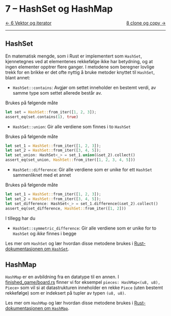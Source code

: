 # 7 – HashSet og HashMap

<span style="justify-content: space-between; display: flex"><span>
    [← 6 Vektor og iterator](./6-vektor-og-iterator.md)
</span> <span>
    [8 clone og copy →](./8-clone-og-copy.md)
</span></span>

<span class="header"><span></span></span>

___

## HashSet
En matematisk mengde, som i Rust er implementert som `HashSet`, kjennetegnes ved at elementenes rekkefølge ikke har
betydning, og at ingen elementer opptrer flere ganger. I metodene som beregner lovlige trekk for en brikke er det ofte
nyttig å bruke metoder knyttet til `HashSet`, blant annet:

* `HashSet::contains`: Avgjør om settet inneholder en bestemt verdi, av samme type som settet allerede består av.

Brukes på følgende måte
```rust
let set = HashSet::from_iter([1, 2, 3]);
assert_eq(set.contains(1), true)
```

* `HashSet::union`: Gir alle verdiene som finnes i to `HashSet`

Brukes på følgende måte
```rust
let set_1 = HashSet::from_iter([1, 2, 3]);
let set_2 = HashSet::from_iter([3, 4, 5]);
let set_union: HashSet<_> = set_1.union(&set_2).collect()
assert_eq(set_union, HashSet::from_iter([1, 2, 3, 4, 5]))
```

* `HashSet::difference`: Gir alle verdiene som er unike for ett `HashSet` sammenliknet med et annet

Brukes på følgende måte
```rust
let set_1 = HashSet::from_iter([1, 2, 3]);
let set_2 = HashSet::from_iter([3, 4, 5]);
let set_difference: HashSet<_> = set_1.difference(&set_2).collect()
assert_eq(set_difference, HashSet::from_iter([1, 2]))
```

I tillegg har du
* `HashSet::symmetric_difference`: Gir alle verdiene som er unike for to `HashSet` og *ikke* finnes i begge

Les mer om `HashSet` og lær hvordan disse metodene brukes i
[Rust-dokumentasjonen om `HashSet`](https://doc.rust-lang.org/std/collections/struct.HashSet.html).

## HashMap
`HashMap` er en avbildning fra en datatype til en annen. I [finished_game/board.rs](../../src/finished_game/board.rs)
finner vi for eksempel `pieces: HashMap<(u8, u8), Piece>` som vil si at datastrukturen inneholder en rekke `Piece` 
(uten bestemt rekkefølge) som er indeksert på tupler av typen `(u8, u8)`.

Les mer om `HashMap` og lær hvordan disse metodene brukes i
[Rust-dokumentasjonen om `HashMap`](https://doc.rust-lang.org/std/collections/struct.HashMap.html).
